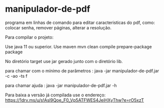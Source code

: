 # manipulador-de-pdf
programa em linhas de comando para editar caracteristicas do pdf, como: colocar senha, remover páginas, alterar a resolução.


Para compilar o projeto:

Use java 11 ou superior.
Use maven
mvn clean compile prepare-package package

No diretório target use jar gerado junto com o diretório lib.

para chamar com o mínimo de parâmetros : java -jar manipulador-de-pdf.jar -c -ao <caminho do arquivo> -ts f

para chamar ajuda : java -jar manipulador-de-pdf.jar -h

Para baixa a versão já compilada use o endereço: 
   https://1drv.ms/u/s!Asl9Qoe_F0_Vp5ATFWES4JeiHXyThw?e=rO5xzT
   
   




